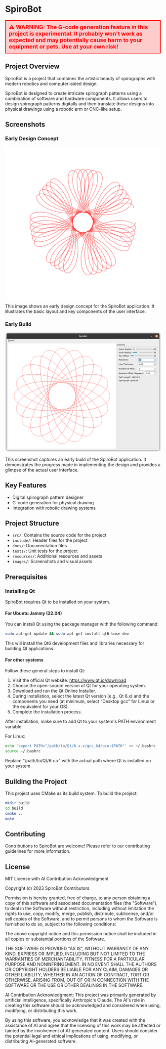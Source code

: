 # SpiroBot

<div style="background-color: #ffcccc; border: 2px solid #ff0000; padding: 10px; margin: 10px 0; font-size: 18px; color: #ff0000; font-weight: bold;">
⚠️ WARNING: The G-code generation feature in this project is experimental. It probably won't work as expected and may potentially cause harm to your equipment or pets. Use at your own risk!
</div>

## Project Overview

SpiroBot is a project that combines the artistic beauty of spirographs with modern robotics and computer-aided design.

SpiroBot is designed to create intricate spirograph patterns using a combination of software and hardware components. It allows users to design spirograph patterns digitally and then translate these designs into physical drawings using a robotic arm or CNC-like setup.

## Screenshots

### Early Design Concept
![SpiroBot Early Design](./images/SpiroBot-early.svg)

This image shows an early design concept for the SpiroBot application. It illustrates the basic layout and key components of the user interface.

### Early Build
![SpiroBot Early Build](./images/SpiroBot-earlybuild.png)

This screenshot captures an early build of the SpiroBot application. It demonstrates the progress made in implementing the design and provides a glimpse of the actual user interface.

## Key Features

- Digital spirograph pattern designer
- G-code generation for physical drawing
- Integration with robotic drawing systems

## Project Structure

- `src/`: Contains the source code for the project
- `include/`: Header files for the project
- `docs/`: Documentation files
- `tests/`: Unit tests for the project
- `resources/`: Additional resources and assets
- `images/`: Screenshots and visual assets

## Prerequisites

### Installing Qt

SpiroBot requires Qt to be installed on your system. 

#### For Ubuntu Jammy (22.04)

You can install Qt using the package manager with the following command:

```bash
sudo apt-get update && sudo apt-get install qt6-base-dev
```

This will install the Qt6 development files and libraries necessary for building Qt applications.

#### For other systems

Follow these general steps to install Qt:

1. Visit the official Qt website: https://www.qt.io/download
2. Choose the open-source version of Qt for your operating system.
3. Download and run the Qt Online Installer.
4. During installation, select the latest Qt version (e.g., Qt 6.x) and the components you need (at minimum, select "Desktop gcc" for Linux or the equivalent for your OS).
5. Complete the installation process.

After installation, make sure to add Qt to your system's PATH environment variable:

For Linux:
```bash
echo 'export PATH="/path/to/Qt/6.x.x/gcc_64/bin:$PATH"' >> ~/.bashrc
source ~/.bashrc
```

Replace "/path/to/Qt/6.x.x" with the actual path where Qt is installed on your system.

## Building the Project

This project uses CMake as its build system. To build the project:

```bash
mkdir build
cd build
cmake ..
make
```

## Contributing

Contributions to SpiroBot are welcome! Please refer to our contributing guidelines for more information.

## License

MIT License with AI Contribution Acknowledgment

Copyright (c) 2023 SpiroBot Contributors

Permission is hereby granted, free of charge, to any person obtaining a copy
of this software and associated documentation files (the "Software"), to deal
in the Software without restriction, including without limitation the rights
to use, copy, modify, merge, publish, distribute, sublicense, and/or sell
copies of the Software, and to permit persons to whom the Software is
furnished to do so, subject to the following conditions:

The above copyright notice and this permission notice shall be included in all
copies or substantial portions of the Software.

THE SOFTWARE IS PROVIDED "AS IS", WITHOUT WARRANTY OF ANY KIND, EXPRESS OR
IMPLIED, INCLUDING BUT NOT LIMITED TO THE WARRANTIES OF MERCHANTABILITY,
FITNESS FOR A PARTICULAR PURPOSE AND NONINFRINGEMENT. IN NO EVENT SHALL THE
AUTHORS OR COPYRIGHT HOLDERS BE LIABLE FOR ANY CLAIM, DAMAGES OR OTHER
LIABILITY, WHETHER IN AN ACTION OF CONTRACT, TORT OR OTHERWISE, ARISING FROM,
OUT OF OR IN CONNECTION WITH THE SOFTWARE OR THE USE OR OTHER DEALINGS IN THE
SOFTWARE.

AI Contribution Acknowledgment:
This project was primarily generated by artificial intelligence, specifically
Anthropic's Claude. The AI's role in creating this software should be
acknowledged and considered when using, modifying, or distributing this work.

By using this software, you acknowledge that it was created with the assistance
of AI and agree that the licensing of this work may be affected or tainted by
the involvement of AI-generated content. Users should consider the potential
legal and ethical implications of using, modifying, or distributing AI-generated software.
